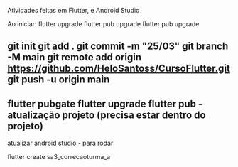 Atividades feitas em Flutter, e Android Studio

Ao iniciar:
flutter upgrade
flutter pub upgrade
flutter pub upgrade 

git init
git add .
git commit -m "25/03"
git branch -M main
git remote add origin https://github.com/HeloSantoss/CursoFlutter.git
git push -u origin main
-------------------------------------------------------------------
flutter pubgate
flutter upgrade
flutter pub - atualização projeto (precisa estar dentro do projeto)
-----------------
atualizar android studio - para rodar

flutter create sa3_correcaoturma_a
